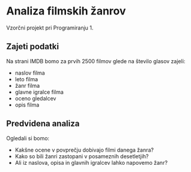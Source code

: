# Analiza filmskih žanrov

Vzorčni projekt pri Programiranju 1.

## Zajeti podatki

Na strani IMDB bomo za prvih 2500 filmov glede na število glasov zajeli:

* naslov filma
* leto filma
* žanr filma
* glavne igralce filma
* oceno gledalcev
* opis filma

## Predvidena analiza

Ogledali si bomo:

* Kakšne ocene v povprečju dobivajo filmi danega žanra?
* Kako so bili žanri zastopani v posameznih desetletjih?
* Ali iz naslova, opisa in glavnih igralcev lahko napovemo žanr?
